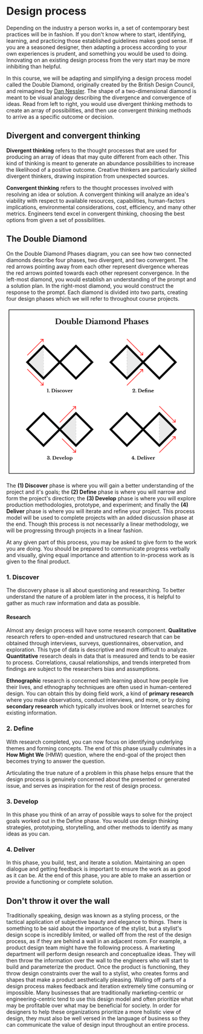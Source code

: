 # Design process

Depending on the industry a person works in, a set of contemporary best practices will be in fashion. If you don't know where to start, identifying, learning, and practicing those established guidelines makes good sense. If you are a seasoned designer, then adapting a process according to your own experiences is prudent, and something you would be used to doing. Innovating on an existing design process from the very start may be more inhibiting than helpful.

In this course, we will be adapting and simplifying a design process model called the Double Diamond, originally created by the British Design Council, and reimagined by [Dan Nessler](https://medium.com/digital-experience-design/how-to-apply-a-design-thinking-hcd-ux-or-any-creative-process-from-scratch-b8786efbf812). The shape of a two-dimensional diamond is meant to be visual analogy describing the divergence and convergence of ideas. Read from left to right, you would use divergent thinking methods to create an array of possibilities, and then use convergent thinking methods to arrive as a specific outcome or decision.

## Divergent and convergent thinking

**Divergent thinking** refers to the thought processes that are used for producing an array of ideas that may quite different from each other. This kind of thinking is meant to generate an abundance possibilities to increase the likelihood of a positive outcome. Creative thinkers are particularly skilled divergent thinkers, drawing inspiration from unexpected sources.

**Convergent thinking** refers to the thought processes involved with resolving an idea or solution. A convergent thinking will analyze an idea's viability with respect to available resources, capabilities, human-factors implications, environmental considerations, cost, efficiency, and many other metrics. Engineers tend excel in convergent thinking, choosing the best options from given a set of possibilities.

## The Double Diamond

On the Double Diamond Phases diagram, you can see how two connected diamonds describe four phases, two divergent, and two convergent. The red arrows pointing away from each other represent divergence whereas the red arrows pointed towards each other represent convergence. In the left-most diamond, you would establish an understanding of the prompt and a solution plan. In the right-most diamond, you would construct the response to the prompt. Each diamond is divided into two parts, creating four design phases which we will refer to throughout course projects.

![Double Diamond Phases Diagram](/assets/double-diamond-phases-1200w@2x.png)

The **\(1\) Discover** phase is where you will gain a better understanding of the project and it's goals; the **\(2\) Define** phase is where you will narrow and form the project's direction; the **\(3\) Develop** phase is where you will explore production methodologies, prototype, and experiment; and finally the **\(4\) Deliver** phase is where you will iterate and refine your project.  This process model will be used to complete projects with an added discussion phase at the end. Though this process is not necessarily a linear methodology, we will be progressing through projects in a linear fashion.

At any given part of this process, you may be asked to give form to the work you are doing. You should be prepared to communicate progress verbally and visually, giving equal importance and attention to in-process work as is given to the final product.

### 1. Discover

The discovery phase is all about questioning and researching. To better understand the nature of a problem later in the process, it is helpful to gather as much raw information and data as possible.

#### Research

Almost any design process will have some research component. **Qualitative** research refers to open-ended and unstructured research that can be obtained through interviews, surveys, questionnaires, observation, and exploration. This type of data is descriptive and more difficult to analyze. **Quantitative** research deals in data that is measured and tends to be easier to process. Correlations, causal relationships, and trends interpreted from findings are subject to the researchers bias and assumptions.

**Ethnographic** research is concerned with learning about how people live their lives, and ethnography techniques are often used in human-centered design. You can obtain this by doing field work, a kind of **primary research** where you make observations, conduct interviews, and more, or by doing **secondary research** which typically involves book or Internet searches for existing information.

### 2. Define

With research completed, you can now focus on identifying underlying themes and forming concepts. The end of this phase usually culminates in a **How Might We** \(HMW\) question, where the end-goal of the project then becomes trying to answer the question.

Articulating the true nature of a problem in this phase helps ensure that the design process is genuinely concerned about the presented or generated issue, and serves as inspiration for the rest of design process.

### 3. Develop

In this phase you think of an array of possible ways to solve for the project goals worked out in the Define phase.  You would use design thinking strategies, prototyping, storytelling, and other methods to identify as many ideas as you can.

### 4. Deliver

In this phase, you build, test, and iterate a solution. Maintaining an open dialogue and getting feedback is important to ensure the work as as good as it can be. At the end of this phase, you are able to make an assertion or provide a functioning or complete solution.

## Don't throw it over the wall

Traditionally speaking, design was known as a styling process, or the tactical application of subjective beauty and elegance to things. There is something to be said about the importance of the stylist, but a stylist's design scope is incredibly limited, or walled off from the rest of the design process, as if they are behind a wall in an adjacent room. For example, a product design team might have the following process. A marketing department will perform design research and conceptualize ideas. They will then throw the information over the wall to the engineers who will start to build and parameterize the product. Once the product is functioning, they throw design constraints over the wall to a stylist, who creates forms and shapes that make a product aesthetically pleasing. Walling off parts of a design process makes feedback and iteration extremely time consuming or impossible. Many businesses that are traditionally marketing-centric or engineering-centric tend to use this design model and often prioritize what may be profitable over what may be beneficial for society. In order for designers to help these organizations prioritize a more holistic view of design, they must also be well versed in the language of business so they can communicate the value of design input throughout an entire process.

